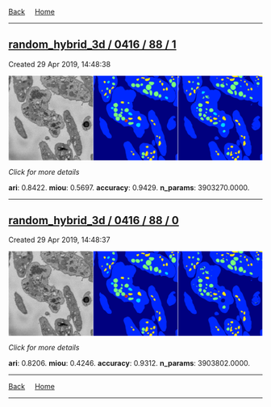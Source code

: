 
[Back](..)&nbsp;&nbsp;&nbsp;&nbsp;&nbsp;[Home](https://leapmanlab.github.io/snapshots)

---

<div class="summary"><a href="1"><h2>random_hybrid_3d / 0416 / 88 / 1</h2></a><p>Created 29 Apr 2019, 14:48:38
</p><a href="1"><img src="1/media/summary.png" align="center"></a><p>
<i>Click for more details</i>
</p></div>

**ari**: 0.8422. **miou**: 0.5697. **accuracy**: 0.9429. **n_params**: 3903270.0000. 

---

<div class="summary"><a href="0"><h2>random_hybrid_3d / 0416 / 88 / 0</h2></a><p>Created 29 Apr 2019, 14:48:37
</p><a href="0"><img src="0/media/summary.png" align="center"></a><p>
<i>Click for more details</i>
</p></div>

**ari**: 0.8206. **miou**: 0.4246. **accuracy**: 0.9312. **n_params**: 3903802.0000. 

---

[Back](..)&nbsp;&nbsp;&nbsp;&nbsp;&nbsp;[Home](https://leapmanlab.github.io/snapshots)

---